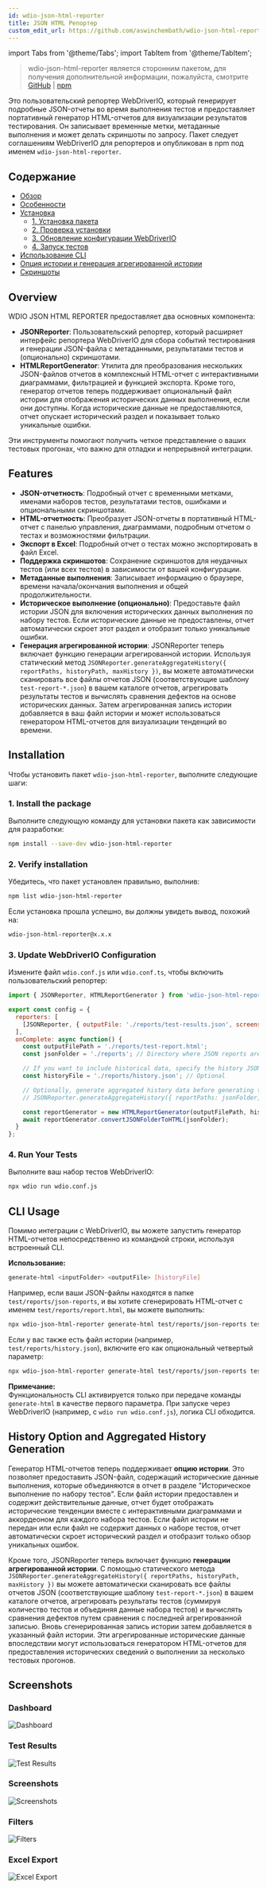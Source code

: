 ```yaml
---
id: wdio-json-html-reporter
title: JSON HTML Репортер
custom_edit_url: https://github.com/aswinchembath/wdio-json-html-reporter/edit/main/README.md
---
```


import Tabs from '@theme/Tabs';
import TabItem from '@theme/TabItem';

> wdio-json-html-reporter является сторонним пакетом, для получения дополнительной информации, пожалуйста, смотрите [GitHub](https://github.com/aswinchembath/wdio-json-html-reporter) | [npm](https://www.npmjs.com/package/wdio-json-html-reporter)

Это пользовательский репортер WebDriverIO, который генерирует подробные JSON-отчеты во время выполнения тестов и предоставляет портативный генератор HTML-отчетов для визуализации результатов тестирования. Он записывает временные метки, метаданные выполнения и может делать скриншоты по запросу. Пакет следует соглашениям WebDriverIO для репортеров и опубликован в npm под именем `wdio-json-html-reporter`.

## Содержание

- [Обзор](#overview)
- [Особенности](#features)
- [Установка](#installation)
  - [1. Установка пакета](#1-install-the-package)
  - [2. Проверка установки](#2-verify-installation)
  - [3. Обновление конфигурации WebDriverIO](#3-update-webdriverio-configuration)
  - [4. Запуск тестов](#4-run-your-tests)
- [Использование CLI](#cli-usage)
- [Опция истории и генерация агрегированной истории](#history-option-and-aggregated-history-generation)
- [Скриншоты](#screenshots)

## Overview

WDIO JSON HTML REPORTER предоставляет два основных компонента:

- **JSONReporter**: Пользовательский репортер, который расширяет интерфейс репортера WebDriverIO для сбора событий тестирования и генерации JSON-файла с метаданными, результатами тестов и (опционально) скриншотами.
- **HTMLReportGenerator**: Утилита для преобразования нескольких JSON-файлов отчетов в комплексный HTML-отчет с интерактивными диаграммами, фильтрацией и функцией экспорта. Кроме того, генератор отчетов теперь поддерживает опциональный файл истории для отображения исторических данных выполнения, если они доступны. Когда исторические данные не предоставляются, отчет опускает исторический раздел и показывает только уникальные ошибки.

Эти инструменты помогают получить четкое представление о ваших тестовых прогонах, что важно для отладки и непрерывной интеграции.

## Features

- **JSON-отчетность**: Подробный отчет с временными метками, именами наборов тестов, результатами тестов, ошибками и опциональными скриншотами.
- **HTML-отчетность**: Преобразует JSON-отчеты в портативный HTML-отчет с панелью управления, диаграммами, подробным отчетом о тестах и возможностями фильтрации.
- **Экспорт в Excel**: Подробный отчет о тестах можно экспортировать в файл Excel.
- **Поддержка скриншотов**: Сохранение скриншотов для неудачных тестов (или всех тестов) в зависимости от вашей конфигурации.
- **Метаданные выполнения**: Записывает информацию о браузере, времени начала/окончания выполнения и общей продолжительности.
- **Историческое выполнение (опционально)**: Предоставьте файл истории JSON для включения исторических данных выполнения по набору тестов. Если исторические данные не предоставлены, отчет автоматически скроет этот раздел и отобразит только уникальные ошибки.
- **Генерация агрегированной истории**: JSONReporter теперь включает функцию генерации агрегированной истории. Используя статический метод `JSONReporter.generateAggregateHistory({ reportPaths, historyPath, maxHistory })`, вы можете автоматически сканировать все файлы отчетов JSON (соответствующие шаблону `test-report-*.json`) в вашем каталоге отчетов, агрегировать результаты тестов и вычислять сравнения дефектов на основе исторических данных. Затем агрегированная запись истории добавляется в ваш файл истории и может использоваться генератором HTML-отчетов для визуализации тенденций во времени.

## Installation

Чтобы установить пакет `wdio-json-html-reporter`, выполните следующие шаги:

### 1. Install the package

Выполните следующую команду для установки пакета как зависимости для разработки:

```bash
npm install --save-dev wdio-json-html-reporter
```

### 2. Verify installation

Убедитесь, что пакет установлен правильно, выполнив:

```bash
npm list wdio-json-html-reporter
```

Если установка прошла успешно, вы должны увидеть вывод, похожий на:

```bash
wdio-json-html-reporter@x.x.x
```

### 3. Update WebDriverIO Configuration

Измените файл `wdio.conf.js` или `wdio.conf.ts`, чтобы включить пользовательский репортер:

```javascript
import { JSONReporter, HTMLReportGenerator } from 'wdio-json-html-reporter';

export const config = {
  reporters: [
    [JSONReporter, { outputFile: './reports/test-results.json', screenshotOption: 'OnFailure' }],  // Options: "No", "OnFailure", "Full"
  ],
  onComplete: async function() {
    const outputFilePath = './reports/test-report.html';
    const jsonFolder = './reports'; // Directory where JSON reports are saved

    // If you want to include historical data, specify the history JSON file path here.
    const historyFile = './reports/history.json'; // Optional

    // Optionally, generate aggregated history data before generating the HTML report.
    // JSONReporter.generateAggregateHistory({ reportPaths: jsonFolder, historyPath: historyFile });

    const reportGenerator = new HTMLReportGenerator(outputFilePath, historyFile);
    await reportGenerator.convertJSONFolderToHTML(jsonFolder);
  }
};
```

### 4. Run Your Tests

Выполните ваш набор тестов WebDriverIO:

```bash
npx wdio run wdio.conf.js
```

## CLI Usage

Помимо интеграции с WebDriverIO, вы можете запустить генератор HTML-отчетов непосредственно из командной строки, используя встроенный CLI.

**Использование:**

```bash
generate-html <inputFolder> <outputFile> [historyFile]
```

Например, если ваши JSON-файлы находятся в папке `test/reports/json-reports`, и вы хотите сгенерировать HTML-отчет с именем `test/reports/report.html`, вы можете выполнить:

```bash
npx wdio-json-html-reporter generate-html test/reports/json-reports test/reports/report.html
```

Если у вас также есть файл истории (например, `test/reports/history.json`), включите его как опциональный четвертый параметр:

```bash
npx wdio-json-html-reporter generate-html test/reports/json-reports test/reports/report.html test/reports/history.json
```

**Примечание:**  
Функциональность CLI активируется только при передаче команды `generate-html` в качестве первого параметра. При запуске через WebDriverIO (например, с `wdio run wdio.conf.js`), логика CLI обходится.

## History Option and Aggregated History Generation

Генератор HTML-отчетов теперь поддерживает **опцию истории**. Это позволяет предоставить JSON-файл, содержащий исторические данные выполнения, которые объединяются в отчет в разделе "Историческое выполнение по набору тестов". Если файл истории предоставлен и содержит действительные данные, отчет будет отображать исторические тенденции вместе с интерактивными диаграммами и аккордеоном для каждого набора тестов. Если файл истории не передан или если файл не содержит данных о наборе тестов, отчет автоматически скроет исторический раздел и отобразит только обзор уникальных ошибок.

Кроме того, JSONReporter теперь включает функцию **генерации агрегированной истории**. С помощью статического метода `JSONReporter.generateAggregateHistory({ reportPaths, historyPath, maxHistory })` вы можете автоматически сканировать все файлы отчетов JSON (соответствующие шаблону `test-report-*.json`) в вашем каталоге отчетов, агрегировать результаты тестов (суммируя количество тестов и объединяя данные набора тестов) и вычислять сравнения дефектов путем сравнения с последней агрегированной записью. Вновь сгенерированная запись истории затем добавляется в указанный файл истории. Эти агрегированные исторические данные впоследствии могут использоваться генератором HTML-отчетов для предоставления исторических сведений о выполнении за несколько тестовых прогонов.

## Screenshots

### Dashboard  
![Dashboard](https://github.com/aswinchembath/wdio-json-html-reporter/blob/main/lib/assets/dashboard.png)

### Test Results  
![Test Results](https://github.com/aswinchembath/wdio-json-html-reporter/blob/main/lib/assets/testdetails.png)

### Screenshots  
![Screenshots](https://github.com/aswinchembath/wdio-json-html-reporter/blob/main/lib/assets/screesnshots.png)

### Filters  
![Filters](https://github.com/aswinchembath/wdio-json-html-reporter/blob/main/lib/assets/filters.png)

### Excel Export  
![Excel Export](https://github.com/aswinchembath/wdio-json-html-reporter/blob/main/lib/assets/exportedfile.png)